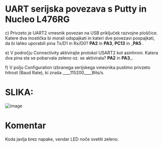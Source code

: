 # UART serijska povezava s Putty in Nucleo L476RG

c) Privzeto je UART2 vmesnik povezan na USB priključek razvojne ploščice. Katere dva mostička bi morali 
odspajkati in kateri dve povezavi pospajkati, da bi lahko uporabili pina Tx/D1 in Rx/D0? __PA2__ in __PA3__, __PC13__ 
in ___PA5__ .

e) V področju Connectivity aktivirajte protokol USART2 kot asinhroni. Katera dva pina sta se pobarvala zeleno 
oz. se aktivirala? ____PA2____ in ____PA3_____. 


f) V polju Configuration izbranega serijskega vmesnika pustimo privzeto hitrost (Baud Rate), ki znaša 
____115200____Bits/s.



# SLIKA:


![image](https://user-images.githubusercontent.com/97598727/223357657-a5dd57eb-8476-4fae-bb37-7d895578d8b0.png)





# Komentar
Koda javlja brez napake, vendar LED noče svetiti zeleno.
